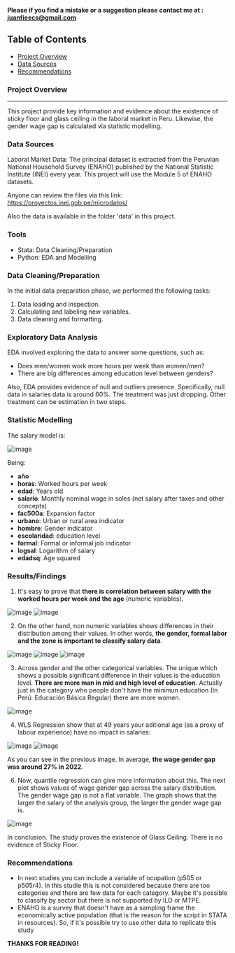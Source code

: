 **Please if you find a mistake or a suggestion please contact me at : juanfieecs@gmail.com**

## Table of Contents

  - [Project Overview](#project-overview)
  - [Data Sources](#data-sources)
  - [Recommendations](#recommendations)

### Project Overview
---

This project provide key information and evidence about the existence of sticky floor and glass ceiling in the laboral market in Peru. Likewise, the gender wage gap is calculated vía statistic modelling. 

### Data Sources

Laboral Market Data: The principal dataset is extracted from the Peruvian National Household Survey (ENAHO) published by the National Statistic Institute (INEI) every year. This project will use the Module 5 of ENAHO datasets.

Anyone can review the files via this link: https://proyectos.inei.gob.pe/microdatos/

Also the data is available in the folder 'data' in this project.

### Tools

 - Stata: Data Cleaning/Preparation
 - Python: EDA and Modelling

### Data Cleaning/Preparation

In the initial data preparation phase, we performed the following tasks:
1. Data loading and inspection.
2. Calculating and labeling new variables.
3. Data cleaning and formatting.

### Exploratory Data Analysis

EDA involved exploring the data to answer some questions, such as:

- Does men/women work more hours per week than women/men?
- There are big differences among education level between genders?

Also, EDA provides evidence of null and outliers presence. Specifically, null data in salaries data is around 60%. 
The treatment was just dropping. Other treatment can be estimation in two steps. 

### Statistic Modelling

The salary model is:

![image](https://github.com/juanfaca/Gender_Wage_Gap_Quantiles/assets/151573658/faea4847-5f06-4bbf-b209-f3f95a763a43)

Being:

- **año**
- **horas**: Worked hours per week
- **edad**: Years old
- **salario**: Monthly nominal wage in soles (net salary after taxes and other concepts)
- **fac500a**: Expansion factor
- **urbano**: Urban or rural area indicator
- **hombre**: Gender indicator
- **escolaridad**: education level
- **formal**: Formal or informal job indicator
- **logsal**: Logarithm of salary
- **edadsq**: Age squared

### Results/Findings

1. It's easy to prove that **there is correlation between salary with the worked hours per week and the age** (numeric variables). 

![image](https://github.com/juanfaca/Gender_Wage_Gap_Quantiles/assets/151573658/745560f9-d126-4463-83f4-e5d636b33ee9)
![image](https://github.com/juanfaca/Gender_Wage_Gap_Quantiles/assets/151573658/1227db7d-fa7a-40e7-942e-8f4075f39683)

2. On the other hand, non numeric variables shows differences in their distribution among their values. In other words, **the gender, formal labor and the zone is important to classify salary data**.

![image](https://github.com/juanfaca/Gender_Wage_Gap_Quantiles/assets/151573658/bef450c8-bfef-4b21-8b04-735024c58f57)
![image](https://github.com/juanfaca/Gender_Wage_Gap_Quantiles/assets/151573658/50f65a3f-26c5-4b3a-be43-be4931dc3495)
![image](https://github.com/juanfaca/Gender_Wage_Gap_Quantiles/assets/151573658/85b688fe-559d-4912-ae66-edf20c17883c)

3. Across gender and the other categorical variables. The unique which shows a possible significant difference in their values is the education level. **There are more man in mid and high level of education**. Actually just in the category who people don't have the minimun education (In Perú: Educación Básica Regular) there are more women.

![image](https://github.com/juanfaca/Gender_Wage_Gap_Quantiles/assets/151573658/ad96393c-ce8d-4670-823e-ee89ca8b4a4d)

4. WLS Regression show that at 49 years your aditional age (as a proxy of labour experience) have no impact in salaries:
 
![image](https://github.com/juanfaca/Gender_Wage_Gap_Quantiles/assets/151573658/2a626e05-da18-4693-be9c-8a74f61e8fe4)
![image](https://github.com/juanfaca/Gender_Wage_Gap_Quantiles/assets/151573658/d0c2ef89-6309-4f53-9610-4df312269078)

As you can see in the previous image. In average, **the wage gender gap was around 27% in 2022**. 

6. Now, quantile regression can give more information about this. The next plot shows values of wage gender gap across the salary distribution. The gender wage gap is not a flat variable. The graph shows that the larger the salary of the analysis group, the larger the gender wage gap is.
   
![image](https://github.com/juanfaca/Gender_Wage_Gap_Quantiles/assets/151573658/7dc3706d-4c50-4428-a285-a159888c7e68)

In conclusion. The study proves the existence of Glass Ceiling. There is no evidence of Sticky Floor.

### Recommendations

- In next studies you can include a variable of ocupation (p505 or p505r4). In this studie this is not considered because there are too categories and there are few data for each category. Maybe it's possible to classify by sector but there is not supported by ILO or MTPE.
- ENAHO is a survey that doesn't have as a sampling frame the economically active population (that is the reason for the script in STATA in resources). So, if it's possible try to use other data to replicate this study

**THANKS FOR READING!**


